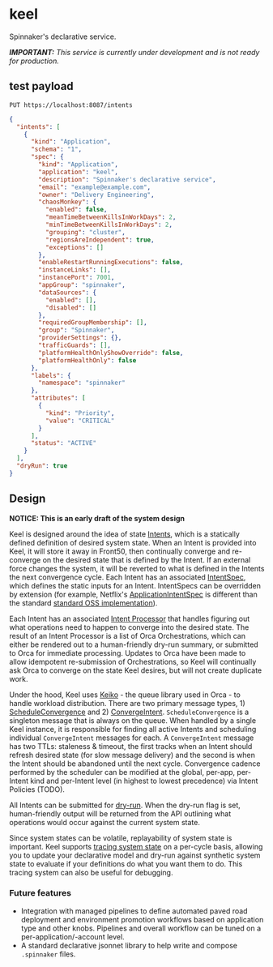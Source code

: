 # keel

Spinnaker's declarative service.

_**IMPORTANT:** This service is currently under development and is not ready for production._

## test payload

`PUT https://localhost:8087/intents`

```json
{
  "intents": [
    {
      "kind": "Application",
      "schema": "1",
      "spec": {
        "kind": "Application",
        "application": "keel",
        "description": "Spinnaker's declarative service",
        "email": "example@example.com",
        "owner": "Delivery Engineering",
        "chaosMonkey": {
          "enabled": false,
          "meanTimeBetweenKillsInWorkDays": 2,
          "minTimeBetweenKillsInWorkDays": 2,
          "grouping": "cluster",
          "regionsAreIndependent": true,
          "exceptions": []
        },
        "enableRestartRunningExecutions": false,
        "instanceLinks": [],
        "instancePort": 7001,
        "appGroup": "spinnaker",
        "dataSources": {
          "enabled": [],
          "disabled": []
        },
        "requiredGroupMembership": [],
        "group": "Spinnaker",
        "providerSettings": {},
        "trafficGuards": [],
        "platformHealthOnlyShowOverride": false,
        "platformHealthOnly": false
      },
      "labels": {
        "namespace": "spinnaker"
      },
      "attributes": [
        {
          "kind": "Priority",
          "value": "CRITICAL"
        }
      ],
      "status": "ACTIVE"
    }
  ],
  "dryRun": true
}
```

## Design

**NOTICE: This is an early draft of the system design**

Keel is designed around the idea of state [Intents][1], which is a statically defined
definition of desired system state. When an Intent is provided into Keel, it will store
it away in Front50, then continually converge and re-converge on the desired state that
is defined by the Intent. If an external force changes the system, it will be reverted
to what is defined in the Intents the next convergence cycle. Each Intent has an associated
[IntentSpec][8], which defines the static inputs for an Intent. IntentSpecs can be
overridden by extension (for example, Netflix's [ApplicationIntentSpec][9] is different 
than the standard [standard OSS implementation][10]).

Each Intent has an associated [Intent Processor][2] that handles figuring out what
operations need to happen to converge into the desired state. The result of an
Intent Processor is a list of Orca Orchestrations, which can either be rendered out to
a human-friendly dry-run summary, or submitted to Orca for immediate processing. Updates
to Orca have been made to allow idempotent re-submission of Orchestrations, so Keel will
continually ask Orca to converge on the state Keel desires, but will not create duplicate
work.

Under the hood, Keel uses [Keiko][3] - the queue library used in Orca - to handle workload
distribution. There are two primary message types, 1) [ScheduleConvergence][4] and 2) 
[ConvergeIntent][5]. `ScheduleConvergence` is a singleton message that is always on the
queue. When handled by a single Keel instance, it is responsible for finding all active
Intents and scheduling individual `ConvergeIntent` messages for each. A `ConvergeIntent`
message has two TTLs: staleness & timeout, the first tracks when an Intent should refresh
desired state (for slow message delivery) and the second is when the Intent should be 
abandoned until the next cycle. Convergence cadence performed by the scheduler can be 
modified at the global, per-app, per-Intent kind and per-Intent level (in highest to 
lowest precedence) via Intent Policies (TODO).

All Intents can be submitted for [dry-run][6]. When the dry-run flag is set, human-friendly
output will be returned from the API outlining what operations would occur against the 
current system state.

Since system states can be volatile, replayability of system state is important. Keel
supports [tracing system state][7] on a per-cycle basis, allowing you to update your 
declarative model and dry-run against synthetic system state to evaluate if your 
definitions do what you want them to do. This tracing system can also be useful for 
debugging. 

### Future features

* Integration with managed pipelines to define automated paved road deployment and 
environment promotion workflows based on application type and other knobs. Pipelines and
overall workflow can be tuned on a per-application/-account level.
* A standard declarative jsonnet library to help write and compose `.spinnaker` files.

[1]: https://github.com/spinnaker/keel/blob/master/keel-core/src/main/kotlin/com/netflix/spinnaker/keel/Intent.kt
[2]: https://github.com/spinnaker/keel/blob/master/keel-core/src/main/kotlin/com/netflix/spinnaker/keel/IntentProcessor.kt
[3]: https://github.com/spinnaker/keiko
[4]: https://github.com/spinnaker/keel/blob/master/keel-scheduler/src/main/kotlin/com/netflix/spinnaker/keel/scheduler/handler/ScheduleConvergeHandler.kt
[5]: https://github.com/spinnaker/keel/blob/master/keel-scheduler/src/main/kotlin/com/netflix/spinnaker/keel/scheduler/handler/ConvergeIntentHandler.kt
[6]: https://github.com/spinnaker/keel/blob/master/keel-core/src/main/kotlin/com/netflix/spinnaker/keel/dryrun/DryRunIntentLauncher.kt
[7]: https://github.com/spinnaker/keel/blob/master/keel-core/src/main/kotlin/com/netflix/spinnaker/keel/tracing/TraceRepository.kt
[8]: https://github.com/spinnaker/keel/blob/master/keel-core/src/main/kotlin/com/netflix/spinnaker/keel/IntentSpec.kt
[9]: https://github.com/spinnaker/keel/blob/master/keel-intents/src/main/kotlin/com/netflix/spinnaker/keel/intents/ApplicationIntent.kt#L162
[10]: https://github.com/spinnaker/keel/blob/master/keel-intents/src/main/kotlin/com/netflix/spinnaker/keel/intents/ApplicationIntent.kt#L134

